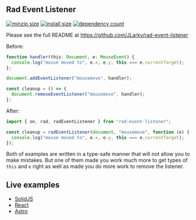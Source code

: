 ## Rad Event Listener

[![minzip size](https://deno.bundlejs.com/?q=rad-event-listener&treeshake=[{on}]&badge=)](https://bundlejs.com/?q=rad-event-listener&treeshake=%5B%7B+on+%7D%5D)
[![install size](https://badgen.deno.dev/packagephobia/install/rad-event-listener)](https://packagephobia.com/result?p=rad-event-listener)
[![dependency count](https://badgen.deno.dev/bundlephobia/dependency-count/rad-event-listener)](https://bundlephobia.com/result?p=rad-event-listener)

Please see the full README at https://github.com/JLarky/rad-event-listener

Before:

```ts
function handler(this: Document, e: MouseEvent) {
  console.log("mouse moved to", e.x, e.y, this === e.currentTarget);
};

document.addEventListener("mousemove", handler);

const cleanup = () => {
  document.removeEventListener("mousemove", handler);
};
```

After:

```ts
import { on, rad, radEventListener } from "rad-event-listener";

const cleanup = radEventListener(document, "mousemove", function (e) {
  console.log("mouse moved to", e.x, e.y, this === e.currentTarget);
});
```

Both of examples are written in a type-safe manner that will not allow you to make mistakes. But one of them made you work much more to get types of `this` and `e` right as well as made you do more work to remove the listener.

## Live examples

- [SolidJS ](https://stackblitz.com/edit/solidjs-templates-zqosap?file=src%2FApp.tsx)
- [React](https://stackblitz.com/edit/stackblitz-starters-makbbf?file=src%2FApp.tsx)
- [Astro](https://stackblitz.com/edit/withastro-astro-wy83fc?file=src%2Fpages%2F_script.ts)
